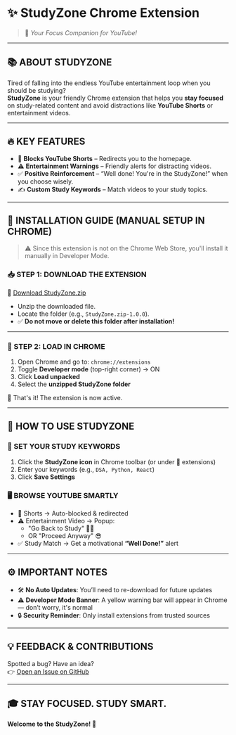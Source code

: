 # ✨ **StudyZone Chrome Extension**  
> 🎯 *Your Focus Companion for YouTube!*

---

## **📚 ABOUT STUDYZONE**
Tired of falling into the endless YouTube entertainment loop when you should be studying?  
**StudyZone** is your friendly Chrome extension that helps you **stay focused** on study-related content and avoid distractions like **YouTube Shorts** or entertainment videos.

---

## **🔥 KEY FEATURES**
- 🚫 **Blocks YouTube Shorts** – Redirects you to the homepage.
- ⚠️ **Entertainment Warnings** – Friendly alerts for distracting videos.
- ✅ **Positive Reinforcement** – “Well done! You're in the StudyZone!” when you choose wisely.
- ✍️ **Custom Study Keywords** – Match videos to your study topics.

---

## **🚀 INSTALLATION GUIDE (MANUAL SETUP IN CHROME)**

> ⚠️ Since this extension is not on the Chrome Web Store, you'll install it manually in Developer Mode.

### **📥 STEP 1: DOWNLOAD THE EXTENSION**
🔗 [Download StudyZone.zip](https://github.com/yash88990/StudyZone.zip/archive/refs/tags/v1.0.0.zip)

- Unzip the downloaded file.
- Locate the folder (e.g., `StudyZone.zip-1.0.0`).
- ✅ **Do not move or delete this folder after installation!**

---

### **🧩 STEP 2: LOAD IN CHROME**

1. Open Chrome and go to: `chrome://extensions`  
2. Toggle **Developer mode** (top-right corner) → ON  
3. Click **Load unpacked**  
4. Select the **unzipped StudyZone folder**

🎉 That's it! The extension is now active.

---

## **🧠 HOW TO USE STUDYZONE**

### **🔑 SET YOUR STUDY KEYWORDS**
1. Click the **StudyZone icon** in Chrome toolbar (or under 🧩 extensions)  
2. Enter your keywords (e.g., `DSA, Python, React`)  
3. Click **Save Settings**

### **🖥️ BROWSE YOUTUBE SMARTLY**
- 📵 Shorts → Auto-blocked & redirected  
- ⚠️ Entertainment Video → Popup:  
  - "Go Back to Study" 🏃‍♂️  
  - OR "Proceed Anyway" 😎  
- ✅ Study Match → Get a motivational **“Well Done!”** alert

---

## **⚙️ IMPORTANT NOTES**

- 🛠 **No Auto Updates**: You’ll need to re-download for future updates  
- ⚠️ **Developer Mode Banner**: A yellow warning bar will appear in Chrome — don’t worry, it's normal  
- 🔒 **Security Reminder**: Only install extensions from trusted sources

---

## **💡 FEEDBACK & CONTRIBUTIONS**
Spotted a bug? Have an idea?  
👉 [Open an Issue on GitHub](https://github.com/yash88990/StudyZone)

---

## **🎓 STAY FOCUSED. STUDY SMART.**
**Welcome to the StudyZone! 🚀**
